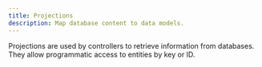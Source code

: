```yaml
---
title: Projections
description: Map database content to data models.
---
```


Projections are used by controllers to retrieve information from databases.
They allow programmatic access to entities by key or ID.
